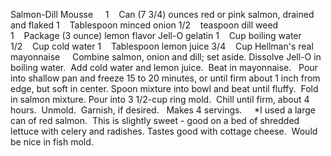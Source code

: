 Salmon-Dill Mousse
 
 
1    Can (7 3/4) ounces red or pink salmon, drained and flaked
1    Tablespoon minced onion
1/2    teaspoon dill weed
1    Package (3 ounce) lemon flavor Jell-O gelatin
1    Cup boiling water
1/2    Cup cold water
1    Tablespoon lemon juice
3/4    Cup Hellman's real mayonnaise
 
 
Combine salmon, onion and dill; set aside.
Dissolve Jell-O in boiling water.  Add cold water and lemon juice.  Beat in mayonnaise.  
Pour into shallow pan and freeze 15 to 20 minutes, or until firm about 1 inch from edge, but soft in center.
Spoon mixture into bowl and beat until fluffy.  Fold in salmon mixture. 
Pour into 3 1/2-cup ring mold.  Chill until firm, about 4 hours.  Unmold.  Garnish, if desired.
 
Makes 4 servings.
 
 
*I used a large can of red salmon.  This is slightly sweet - good on a bed of shredded lettuce with celery and radishes. 
Tastes good with cottage cheese.  Would be nice in fish mold.
